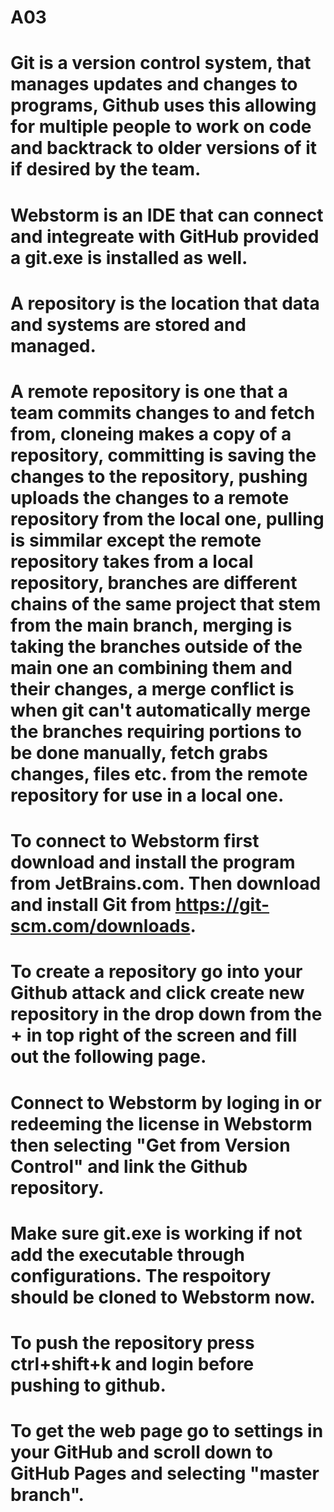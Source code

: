 # A03
# Git is a version control system, that manages updates and changes to programs, Github uses this allowing for multiple people to work on code and backtrack to older versions of it if desired by the team. 
# Webstorm is an IDE that can connect and integreate with GitHub provided a git.exe is installed as well.
# A repository is the location that data and systems are stored and managed.
# A remote repository is one that a team commits changes to and fetch from, cloneing makes a copy of a repository, committing is saving the changes to the repository, pushing uploads the changes to a remote repository from the local one, pulling is simmilar except the remote repository takes from a local repository, branches are different chains of the same project that stem from the main branch, merging is taking the branches outside of the main one an combining them and their changes, a merge conflict is when git can't automatically merge the branches requiring portions to be done manually, fetch grabs changes, files etc. from the remote repository for use in a local one.
# To connect to Webstorm first download and install the program from JetBrains.com. Then download and install Git from https://git-scm.com/downloads.
# To create a repository go into your Github attack and click create new repository in the drop down from the + in top right of the screen and fill out the following page.
# Connect to Webstorm by loging in or redeeming the license in Webstorm then selecting "Get from Version Control" and link the Github repository. 
# Make sure git.exe is working if not add the executable through configurations. The respoitory should be cloned to Webstorm now.
# To push the repository press ctrl+shift+k and login before pushing to github.
# To get the web page go to settings in your GitHub and scroll down to GitHub Pages and selecting "master branch".
